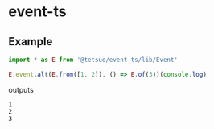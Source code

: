 # event-ts

## Example

```typescript
import * as E from '@tetsuo/event-ts/lib/Event'

E.event.alt(E.from([1, 2]), () => E.of(3))(console.log)
```

outputs

```
1
2
3
```
